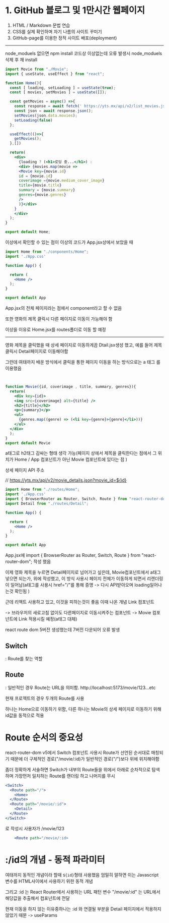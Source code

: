 # 1. GitHub 블로그 및 1만시간 웹페이지
1. HTML / Markdown 문법 연습
2. CSS를 실제 확인하며 자기 나름의 사이트 꾸미기
3. GitHub-page를 이용한 정적 사이트 배포(deployment)
* **

node_moduels 없으면 npm install
코드상 이상없는데 오류 발생시 node_moduels 삭제 후 재 install

```jsx
import Movie from "./Movie";
import { useState, useEffect } from "react";

function Home(){
  const [ loading, setLoading ] = useState(true);
  const [ movies, setMovies ] = useState([]);

  const getMovies = async() =>{
    const response = await fetch(' https://yts.mx/api/v2/list_movies.json?minimum_rating=9.0&sort_by=year')
    const json = await response.json();
    setMovies(json.data.movies);
    setLoading(false)
  };

  useEffect(()=>{
    getMovies();
  },[])

  return(
    <div>
      {loading ? (<h1>로딩 중...</h1>) : 
      <div> {movies.map(movie => 
      <Movie key={movie.id} 
      id = {movie.id}
      coverimage ={movie.medium_cover_image}
      title={movie.title}
      summary = {movie.summary}
      genres={movie.genres}
      />
      )}</div>
    }
    </div>
  );
}

export default Home;
```

이상에서 확인할 수 있는 점이 이상의 코드가 App.jsx상에서 보았을 때

```jsx
import Home from "./conponents/Home";
import './App.css'

function App() {

  return (
    <Home />
  );
}

export default App
```
App.jsx의 전체 페이지라는 점에서 component라고 할 수 없음

또한 영화의 제목 클릭시 다른 페이지로 이동이 가능해야 함

이상을 이유로 Home.jsx를 routes폴더로 이동 할 예정
* **
영화 제목을 클릭했을 때 상세 페이지로 이동하게끔 Dtail.jsx생성 했고, 예를 들어 제목 클릭시  Detail페이지로 이동해야함

그런데 여태까지 배운 방식에서 클릭을 통한 페이지 이동을 하는 방식으로는 a 태그 를 이용했음
```jsx


function Movie({id, coverimage , title, summary, genres}){
  return(
    <div key={id}>
    <img src={coverimage} alt={title} />
    <h2>{title}</h2>
    <p>{summary}</p>
    <ul>
      {genres.map((genre) => (<li key={genre}>{genre}</li>))}
    </ul>
  </div>
  );
}
export default Movie
```
a태그로  h2태그 감싸는 형태 생각 가능(페이지 상에서 제목을 클릭한다는 점에서 그 위치가 Home / App 컴포넌트가 아닌 Movie 컴포넌트에 있다는 점 )

상세 페이지 API 주소

// https://yts.mx/api/v2/movie_details.json?movie_id=${id}

```jsx
import Home from "./routes/Home";
import './App.css'
import { BrowserRouter as Router, Switch, Route } from "react-router-dom";
import Detail from "./routes/Detail";

function App() {

  return (
    <Home />
  );
}

export default App
```
App.jsx에 import { BrowserRouter as Router, Switch, Route } from "react-router-dom"; 작성 했음

이제 영화 제목을 누르면 Detail페이지로 넘어가고 싶은데, Movie컴포넌트에서 a태그 넣으면 되는가, 위에 작성했고, 이 방식 사용시 페이지 전체가 이동하게 되면서 리렌더링이 일어남(a태그를 사용시 href="/"를 통해 증명 -> 다시 API받아오며 loading일어나는것 확인됨 )

근데 리액트 사용하고 있고, 이것을 피하는것이 좋음
이때 나온 개념 Link 컴포넌트

-> 브라우저의 새로고침 없이도 다른페이지로 이동시켜주는 컴포넌트 -> Movie 컴포넌트에 Link 적용시킬 예정(a태그 대체)

react route dom 5버전 생성했는데 7버전 다운되어 오류 발생

## Switch

: Route를 찾는 역할

## Route

: 일반적인 경우 Route는 URL을 의미함.
http://localhost:5173/movie/123...etc

현재 프로젝트의 경우 두개의 Route를 사용

하나는 Home으로 이동하기 위함, 다른 하나는 Movie의 상세 페이지로 이동하기 위해 id값을 동적으로 적용

# Route 순서의 중요성

react-router-dom v5에서 Switch 컴포넌트 사용시 Route가 선언된 순서대로 매칭되기 때문에 더 구체적인 경로("/movie/:id)가 일반적인 경로("/")보다 위에 위치해야함

좀더 정확하게 서술하면
Switch가 내부의 Route들을 위에서 아래로 순차적으로 탐색하며 가장먼저 일치하는 Route를 랜더링 하고 나머지를 무시

```jsx
<Switch>
  <Route path="/">
    <Home>
  </Route>
  <Route path="/movie/:id">
    <Detail>
  </Route>
</Switch>
```

로 작성시 사용자가 /movie/123


```jsx
    <Route path="/movie/:id>
```

# :/id의 개념 - 동적 파라미터
여태까지 동적인 개념이라 할때 `${id}`형태 사용했음
엄밀히 말하면 이는 Javascript 변수를 HTML사이에서 사용하기 위한 동적 개념

그리고 :id 는 React Router에서 사용하는 URL 패턴 변수 "/movie/:id" 는 URL에서 해당값을 추출해서 컴포넌트에 전달

현재 이동을 하지 않는 이유중하나는 
:id 와 연결될 부분을 Detail 페이지에서 적용하지 않았기 때문 -> useParams

